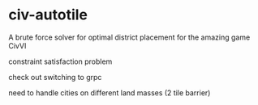 # civ-autotile

A brute force solver for optimal district placement for the amazing game CivVI

constraint satisfaction problem

check out switching to grpc

need to handle cities on different land masses (2 tile barrier)
